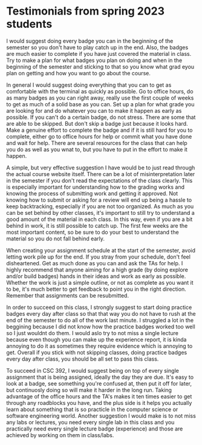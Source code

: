 # Testimonials from spring 2023 students

I would suggest doing every badge you can in the beginning of the semester so you don't have to play catch up in the end. Also, the badges are much easier to complete if you have just covered the material in class. Try to make a plan for what badges you plan on doing and when in the beginning of the semester and sticking to that so you know what grad eyou plan on getting and how you want to go about the course.

In general I would suggest doing everything that you can to get as comfortable with the terminal as quickly as possible. Go to office hours, do as many badges as you can right away, really use the first couple of weeks to get as much of a solid base as you can. Set up a plan for what grade you are looking for and do whatever you can to make it happen as early as possible. If you can't do a certain badge, do not stress. There are some that are able to be skipped. But don't skip a badge just because it looks hard. Make a genuine effort to complete the badge and if it is still hard for you to complete, either go to office hours for help or commit what you have done and wait for help. There are several resources for the class that can help you do as well as you wnat to, but you have to put in the effort to make it happen.




A simple, but very effective suggestion I have would be to just read through the actual course website itself. There can be a lot of misinterpretation later in the semester if you don't read the expectations of the class clearly. This is especially important for understanding how to the grading works and knowing the process of submitting work and getting it approved. Not knowing how to submit or asking for a review will end up being a hassle to keep backtracking, especially if you are not too organized. As much as you can be set behind by other classes, it's important to still try to understand a good amount of the material in each class. In this way, even if you are a bit behind in work, it is still possible to catch up. The first few weeks are the most important content, so be sure to do your best to understand the material so you do not fall behind early. 



When creating your assignment schedule at the start of the semester, avoid letting work pile up for the end. If you stray from your schedule, don't feel disheartened. Get as much done as you can and ask the TAs for help. I highly recommend that anyone aiming for a high grade (by doing explore and/or build badges) hands in their ideas and work as early as possible. Whether the work is just a simple outline, or not as complete as you want it to be, it's much better to get feedback to point you in the right direction. Remember that assignments can be resubmitted.  


In order to succeed on this class, I strongly suggest to start doing practice badges every day after class so that that way you do not have to rush at the end of the semester to do all of the work last minute. I struggled a lot in the beggining because I did not know how the practice badges worked too well so I just wouldnt do them. I would aslo try to not miss a single lecture because even though you can make up the experience report, it is kinda annoying to do it as sometimes they require evidence which is annoying to get. Overall if you stick with not skipping classes, doing practice badges every day after class, you should be all set to pass this class. 

To succeed in CSC 392, I would suggest being on top of every single assignment that is being assigned, ideally the day they are due. It's easy to look at a badge, see something you're confused at, then put it off for later, but continuosly doing so will make it harder in the long run. Taking advantage of the office hours and the TA's makes it ten times easier to get through any roadblocks you have, and the plus side is it helps you actually learn about something that is so practicle in the computer science or software engineering world. Another suggestion I would make is to not miss any labs or lectures, you need every single lab in this class and you practically need every single lecture badge (experience) and those are achieved by working on them in class/labs. 

